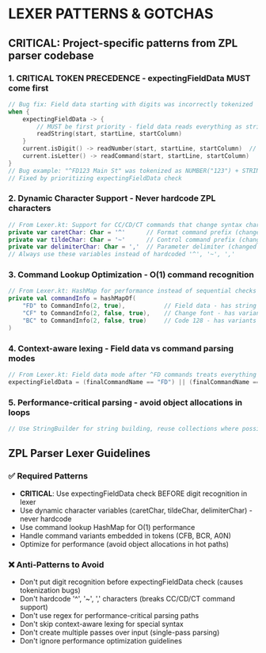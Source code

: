 # LEXER PATTERNS & GOTCHAS

## CRITICAL: Project-specific patterns from ZPL parser codebase

### 1. CRITICAL TOKEN PRECEDENCE - expectingFieldData MUST come first
```kotlin
// Bug fix: Field data starting with digits was incorrectly tokenized
when {
    expectingFieldData -> {
        // MUST be first priority - field data reads everything as string
        readString(start, startLine, startColumn)
    }
    current.isDigit() -> readNumber(start, startLine, startColumn)  // After field data check
    current.isLetter() -> readCommand(start, startLine, startColumn)
}
// Bug example: "^FD123 Main St" was tokenized as NUMBER("123") + STRING(" Main St")
// Fixed by prioritizing expectingFieldData check
```

### 2. Dynamic Character Support - Never hardcode ZPL characters
```kotlin
// From Lexer.kt: Support for CC/CD/CT commands that change syntax characters
private var caretChar: Char = '^'      // Format command prefix (changed by ^CC)
private var tildeChar: Char = '~'      // Control command prefix (changed by ^CT)
private var delimiterChar: Char = ','  // Parameter delimiter (changed by ^CD)
// Always use these variables instead of hardcoded '^', '~', ','
```

### 3. Command Lookup Optimization - O(1) command recognition
```kotlin
// From Lexer.kt: HashMap for performance instead of sequential checks
private val commandInfo = hashMapOf(
    "FD" to CommandInfo(2, true),           // Field data - has string data
    "CF" to CommandInfo(2, false, true),    // Change font - has variants (CFB, CF0)
    "BC" to CommandInfo(2, false, true)     // Code 128 - has variants (BCR, BCN)
)
```

### 4. Context-aware lexing - Field data vs command parsing modes
```kotlin
// From Lexer.kt: Field data mode after ^FD commands treats everything as string until next ^
expectingFieldData = (finalCommandName == "FD") || (finalCommandName == "FX")
```

### 5. Performance-critical parsing - avoid object allocations in loops
```kotlin
// Use StringBuilder for string building, reuse collections where possible
```

## ZPL Parser Lexer Guidelines

### ✅ Required Patterns
- **CRITICAL**: Use expectingFieldData check BEFORE digit recognition in lexer
- Use dynamic character variables (caretChar, tildeChar, delimiterChar) - never hardcode
- Use command lookup HashMap for O(1) performance
- Handle command variants embedded in tokens (CFB, BCR, A0N)
- Optimize for performance (avoid object allocations in hot paths)

### ❌ Anti-Patterns to Avoid  
- Don't put digit recognition before expectingFieldData check (causes tokenization bugs)
- Don't hardcode '^', '~', ',' characters (breaks CC/CD/CT command support)
- Don't use regex for performance-critical parsing paths
- Don't skip context-aware lexing for special syntax
- Don't create multiple passes over input (single-pass parsing)
- Don't ignore performance optimization guidelines